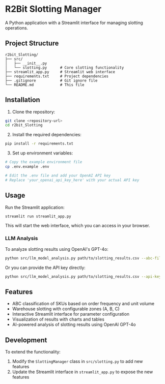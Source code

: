 # R2Bit Slotting Manager

A Python application with a Streamlit interface for managing slotting operations.

## Project Structure

```
r2bit_Slotting/
├── src/
│   ├── __init__.py
│   └── slotting.py      # Core slotting functionality
├── streamlit_app.py     # Streamlit web interface
├── requirements.txt     # Project dependencies
├── .gitignore           # Git ignore file
└── README.md            # This file
```

## Installation

1. Clone the repository:
```bash
git clone <repository-url>
cd r2bit_Slotting
```

2. Install the required dependencies:
```bash
pip install -r requirements.txt
```

3. Set up environment variables:
```bash
# Copy the example environment file
cp .env.example .env

# Edit the .env file and add your OpenAI API key
# Replace 'your_openai_api_key_here' with your actual API key
```

## Usage

Run the Streamlit application:
```bash
streamlit run streamlit_app.py
```

This will start the web interface, which you can access in your browser.

### LLM Analysis

To analyze slotting results using OpenAI's GPT-4o:

```bash
python src/llm_model_analysis.py path/to/slotting_results.csv --abc-file path/to/abc_results.csv
```

Or you can provide the API key directly:

```bash
python src/llm_model_analysis.py path/to/slotting_results.csv --api-key your_openai_api_key
```

## Features

- ABC classification of SKUs based on order frequency and unit volume
- Warehouse slotting with configurable zones (A, B, C)
- Interactive Streamlit interface for parameter configuration
- Visualization of results with charts and tables
- AI-powered analysis of slotting results using OpenAI GPT-4o

## Development

To extend the functionality:
1. Modify the `SlottingManager` class in `src/slotting.py` to add new features
2. Update the Streamlit interface in `streamlit_app.py` to expose the new features
